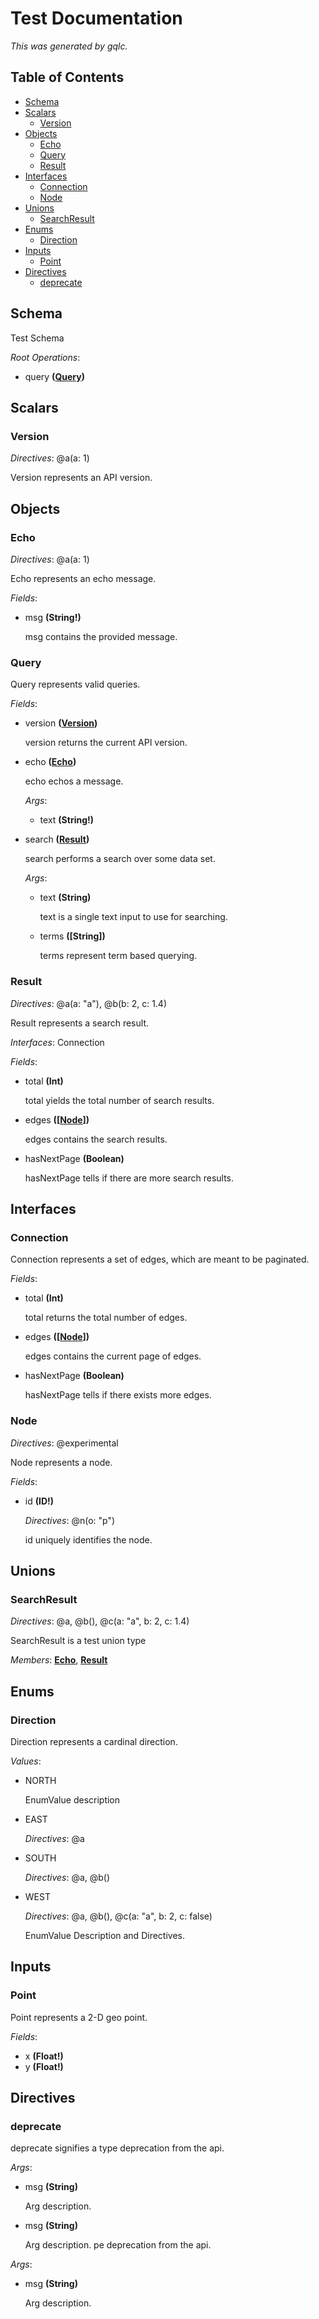 # Test Documentation
*This was generated by gqlc.*

## Table of Contents
- [Schema](#Schema)
- [Scalars](#Scalars)
	* [Version](#Version)
- [Objects](#Objects)
	* [Echo](#Echo)
	* [Query](#Query)
	* [Result](#Result)
- [Interfaces](#Interfaces)
	* [Connection](#Connection)
	* [Node](#Node)
- [Unions](#Unions)
	* [SearchResult](#SearchResult)
- [Enums](#Enums)
	* [Direction](#Direction)
- [Inputs](#Inputs)
	* [Point](#Point)
- [Directives](#Directives)
	* [deprecate](#deprecate)

## Schema
Test Schema

*Root Operations*:
- query **([Query](#Query))**

## Scalars

### Version
*Directives*: @a(a: 1)

Version represents an API version.

## Objects

### Echo
*Directives*: @a(a: 1)

Echo represents an echo message.

*Fields*:
- msg **(String!)**

	msg contains the provided message.

### Query
Query represents valid queries.

*Fields*:
- version **([Version](#Version))**

	version returns the current API version.
- echo **([Echo](#Echo))**

	echo echos a message.

	*Args*:
	- text **(String!)**
- search **([Result](#Result))**

	search performs a search over some data set.

	*Args*:
	- text **(String)**

		text is a single text input to use for searching.
	- terms **([String])**

		terms represent term based querying.

### Result
*Directives*: @a(a: "a"), @b(b: 2, c: 1.4)

Result represents a search result.

*Interfaces*: Connection

*Fields*:
- total **(Int)**

	total yields the total number of search results.
- edges **([[Node](#Node)])**

	edges contains the search results.
- hasNextPage **(Boolean)**

	hasNextPage tells if there are more search results.

## Interfaces

### Connection
Connection represents a set of edges, which are meant to be paginated.

*Fields*:
- total **(Int)**

	total returns the total number of edges.
- edges **([[Node](#Node)])**

	edges contains the current page of edges.
- hasNextPage **(Boolean)**

	hasNextPage tells if there exists more edges.

### Node
*Directives*: @experimental

Node represents a node.

*Fields*:
- id **(ID!)**

	*Directives*: @n(o: "p")

	id uniquely identifies the node.

## Unions

### SearchResult
*Directives*: @a, @b(), @c(a: "a", b: 2, c: 1.4)

SearchResult is a test union type

*Members*: **[Echo](#Echo)**, **[Result](#Result)**

## Enums

### Direction
Direction represents a cardinal direction.

*Values*:
- NORTH

	EnumValue description
- EAST

	*Directives*: @a
- SOUTH

	*Directives*: @a, @b()
- WEST

	*Directives*: @a, @b(), @c(a: "a", b: 2, c: false)

	EnumValue Description and Directives.

## Inputs

### Point
Point represents a 2-D geo point.

*Fields*:
- x **(Float!)**
- y **(Float!)**

## Directives

### deprecate
deprecate signifies a type deprecation from the api.

*Args*:
- msg **(String)**

	Arg description.

- msg **(String)**

	Arg description.
pe deprecation from the api.

*Args*:
- msg **(String)**

	Arg description.

